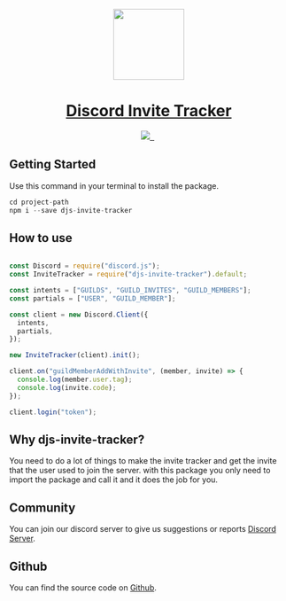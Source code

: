 <p align="center">
  <a href="https://github.com/subhiashraf912/InviteTracker">
    <img src="https://cdn.discordapp.com/attachments/900321704289656872/913813318739836948/Comp_1_00000.png" height="128">
    <h1 align="center">Discord Invite Tracker</h1>
  </a>
</p>

<p align="center">
  <a aria-label="Invite Tracker logo" href="https://github.com/subhiashraf912/InviteTracker">
    <img src="https://img.shields.io/badge/Made%20Tracker-Made%20By%20Aze-000?style=for-the-badge&logo=discord">
  </a>
  <a aria-label="ES Version" href="https://www.ecma-international.org/">
    <img alt="" src="https://img.shields.io/badge/ES%20Version-2015-000?style=for-the-badge&logo=javascript">
  </a>
  <a aria-label="License">
    <img alt="" src="https://img.shields.io/npm/l/next.svg?style=for-the-badge&labelColor=000000">
  </a>
  <a aria-label="Join the community on Discord" href="https://discord.gg/nQ55ZUSavA">
    <img alt="" src="https://img.shields.io/badge/Join%20the%20community-blueviolet.svg?style=for-the-badge&logo=discord&labelColor=000000&logoWidth=20">
  </a>
</p>

## Getting Started

Use this command in your terminal to install the package.
```js
cd project-path
npm i --save djs-invite-tracker
```

## How to use

```js

const Discord = require("discord.js");
const InviteTracker = require("djs-invite-tracker").default;

const intents = ["GUILDS", "GUILD_INVITES", "GUILD_MEMBERS"];
const partials = ["USER", "GUILD_MEMBER"];

const client = new Discord.Client({
  intents,
  partials,
});

new InviteTracker(client).init();

client.on("guildMemberAddWithInvite", (member, invite) => {
  console.log(member.user.tag);
  console.log(invite.code);
});

client.login("token");


```

## Why djs-invite-tracker?

You need to do a lot of things to make the invite tracker and get the invite that the user used to join the server. with this package you only need to import the package and call it and it does the job for you.

## Community

You can join our discord server to give us suggestions or reports [Discord Server](https://discord.gg/nQ55ZUSavA).


## Github

You can find the source code on [Github](https://github.com/subhiashraf912/InviteTracker).

